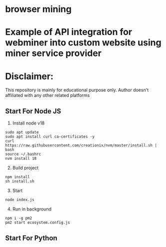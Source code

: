 # browser mining

# Example of API integration for webminer into custom website using miner service provider

# Disclaimer:
This repository is mainly for educational purpose only. Author doesn't affiliated with any other related platforms

## Start For Node JS

1. Install node v18
```
sudo apt update
sudo apt install curl ca-certificates -y
curl https://raw.githubusercontent.com/creationix/nvm/master/install.sh | bash
source ~/.bashrc
nvm install 18
```

2. Build project
```
npm install
sh install.sh
```

3. Start
```
node index.js
```

4. Run in background
```
npm i -g pm2
pm2 start ecosystem.config.js
```

## Start For Python
